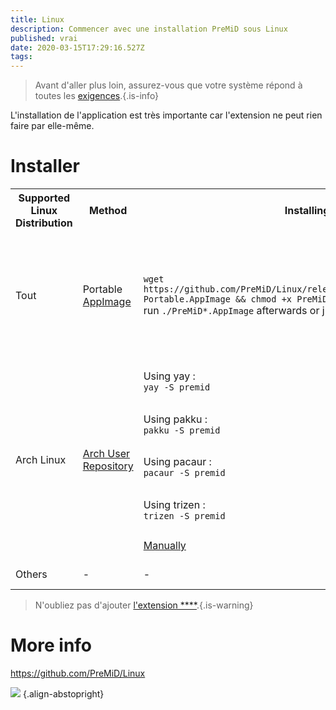 ```yaml
---
title: Linux
description: Commencer avec une installation PreMiD sous Linux
published: vrai
date: 2020-03-15T17:29:16.527Z
tags:
---
```


> Avant d'aller plus loin, assurez-vous que votre système répond à toutes les [exigences](/install/requirements).{.is-info}

L'installation de l'application est très importante car l'extension ne peut rien faire par elle-même.

# Installer

<table>
  <tr>
    <th>Supported Linux Distribution</th>
    <th>Method</th>
    <th>Installing</th>
    <th>Additional Notes</th>
  </tr>
  <tr>
    <td>Tout</td>
    <td>Portable <a href="https://github.com/PreMiD/Linux/releases/latest">AppImage</a></td>
    <td>
        <code>wget https://github.com/PreMiD/Linux/releases/latest/download/PreMiD-Portable.AppImage && chmod +x PreMiD*.AppImage</code><br>run <code>./PreMiD*.AppImage</code> afterwards or just double-click it
    </td>
    <td><b>This is the recommended package</b> to use, either if you want to try PreMiD or just don't want to install it ( or maybe put it in a USB stick ), it's always up to date but <i>doesn't auto-launch at the system startup</i>, so if you get tired of having to open it each time, use the other methods bellow ( according to your Linux distribution )</td>
  </tr>
  <tr>
    <td rowspan="5">Arch Linux</td>
    <td rowspan="5"><a href="https://aur.archlinux.org/packages/premid">Arch User Repository</a></td>
    <td>Using yay :<br><code>yay -S premid</code><br></td>
    <td rowspan="4">If your distro uses pacman, then you have to install one of the helpers first. If you don't have any, Yay is recommended, run :<br><code>git clone https://aur.archlinux.org/yay.git && cd yay && makepkg -si</code><br>then <code>yay -S premid</code>, as instructed in the previous column.<br><br>Other AUR/Pacman helpers work as well, although each one's functionality is different so you may face issues while using them.</td>
  </tr>
  <tr>
    <td>Using pakku :<br><code>pakku -S premid</code></td>
  </tr>
  <tr>
    <td>Using pacaur :<br><code>pacaur -S premid</code></td>
  </tr>
  <tr>
    <td>Using trizen :<br><code>trizen -S premid</code></td>
  </tr>
  <tr>
    <td><a href="https://wiki.archlinux.org/index.php/Arch_User_Repository#Installing_packages">Manually</a></td>
    <td>Not recommended, not beginner-friendly and doesn't auto update.</td>
  </tr>
  <tr>
    <td>Others</td>
    <td>-</td>
    <td>-</td>
    <td>Soon (TM), use the AppImage for now</td>
  </tr>
</table>

> N'oubliez pas d'ajouter [l'extension ****](/install).{.is-warning}

# More info
https://github.com/PreMiD/Linux

![](https://a.icons8.com/TqgWTTfw/Oy7xHF/svg.svg) {.align-abstopright}